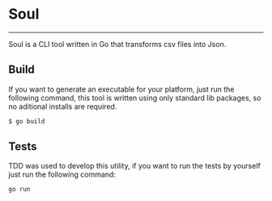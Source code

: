 # Soul
---
Soul is a CLI tool written in Go that transforms csv files into Json.

## Build
If you want to generate an executable for your platform, just run the following command, this tool is written using only standard lib packages, so no aditional installs are required.
``` bash
$ go build
```

## Tests
TDD was used to develop this utility, if you want to run the tests by yourself just run the following command:
``` bash
go run
```

